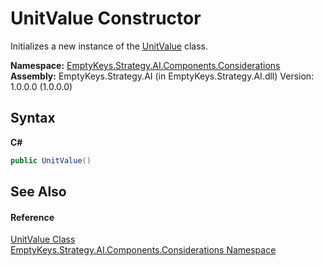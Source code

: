# UnitValue Constructor 
 

Initializes a new instance of the <a href="T_EmptyKeys_Strategy_AI_Components_Considerations_UnitValue">UnitValue</a> class.

**Namespace:**&nbsp;<a href="N_EmptyKeys_Strategy_AI_Components_Considerations">EmptyKeys.Strategy.AI.Components.Considerations</a><br />**Assembly:**&nbsp;EmptyKeys.Strategy.AI (in EmptyKeys.Strategy.AI.dll) Version: 1.0.0.0 (1.0.0.0)

## Syntax

**C#**<br />
``` C#
public UnitValue()
```


## See Also


#### Reference
<a href="T_EmptyKeys_Strategy_AI_Components_Considerations_UnitValue">UnitValue Class</a><br /><a href="N_EmptyKeys_Strategy_AI_Components_Considerations">EmptyKeys.Strategy.AI.Components.Considerations Namespace</a><br />